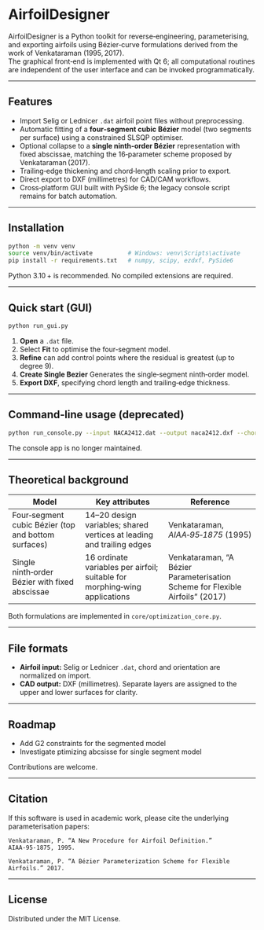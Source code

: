 # AirfoilDesigner

AirfoilDesigner is a Python toolkit for reverse‑engineering, parameterising, and exporting airfoils using Bézier‐curve formulations derived from the work of Venkataraman (1995, 2017).  
The graphical front‑end is implemented with Qt 6; all computational routines are independent of the user interface and can be invoked programmatically.

---

## Features

* Import Selig or Lednicer `.dat` airfoil point files without preprocessing.  
* Automatic fitting of a **four‑segment cubic Bézier** model (two segments per surface) using a constrained SLSQP optimiser.  
* Optional collapse to a **single ninth‑order Bézier** representation with fixed abscissae, matching the 16‑parameter scheme proposed by Venkataraman (2017).  
* Trailing‑edge thickening and chord‑length scaling prior to export.  
* Direct export to DXF (millimetres) for CAD/CAM workflows.  
* Cross‑platform GUI built with PySide 6; the legacy console script remains for batch automation.

---

## Installation

```bash
python -m venv venv
source venv/bin/activate          # Windows: venv\Scripts\activate
pip install -r requirements.txt   # numpy, scipy, ezdxf, PySide6
```

Python 3.10 + is recommended. No compiled extensions are required.

---

## Quick start (GUI)

```bash
python run_gui.py
```

1. **Open** a `.dat` file.  
2. Select **Fit** to optimise the four‑segment model.  
3. **Refine** can add control points where the residual is greatest (up to degree 9).  
4. **Create Single Bezier** Generates the single‑segment ninth‑order model.  
5. **Export DXF**, specifying chord length and trailing‑edge thickness.

---

## Command‑line usage (deprecated)

```bash
python run_console.py --input NACA2412.dat --output naca2412.dxf --chord 1.0 --te 0.002
```

The console app is no longer maintained.

---

## Theoretical background

| Model | Key attributes | Reference |
|-------|----------------|-----------|
| Four‑segment cubic Bézier (top and bottom surfaces) | 14–20 design variables; shared vertices at leading and trailing edges | Venkataraman, *AIAA‑95‑1875* (1995) |
| Single ninth‑order Bézier with fixed abscissae | 16 ordinate variables per airfoil; suitable for morphing‑wing applications | Venkataraman, “A Bézier Parameterisation Scheme for Flexible Airfoils” (2017) |

Both formulations are implemented in `core/optimization_core.py`.

---

## File formats

* **Airfoil input:** Selig or Lednicer `.dat`, chord and orientation are normalized on import.  
* **CAD output:** DXF (millimetres). Separate layers are assigned to the upper and lower surfaces for clarity.

---

## Roadmap

* Add G2 constraints for the segmented model
* Investigate ptimizing abcsisse for single segment model
  

Contributions are welcome.

---

## Citation

If this software is used in academic work, please cite the underlying parameterisation papers:

```text
Venkataraman, P. “A New Procedure for Airfoil Definition.” AIAA‑95‑1875, 1995.

Venkataraman, P. “A Bézier Parameterization Scheme for Flexible Airfoils.” 2017.
```

---

## License

Distributed under the MIT License.

